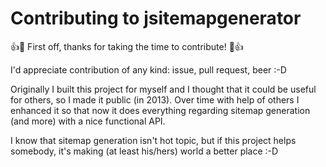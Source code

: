 # Contributing to jsitemapgenerator
👍🎉 First off, thanks for taking the time to contribute! 🎉👍

I'd appreciate contribution of any kind: issue, pull request, beer :-D

Originally I built this project for myself and I thought that it could be useful for others, so I made it public (in 2013). 
Over time with help of others I enhanced it so that now it does everything regarding sitemap generation (and more) 
with a nice functional API.

I know that sitemap generation isn't hot topic, but if this project helps somebody, 
it's making (at least his/hers) world a better place :-D
